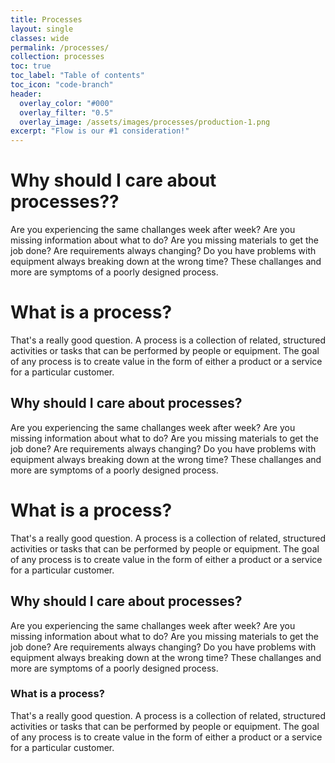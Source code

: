 ```yaml
---
title: Processes
layout: single
classes: wide
permalink: /processes/
collection: processes
toc: true
toc_label: "Table of contents"
toc_icon: "code-branch"
header:
  overlay_color: "#000"
  overlay_filter: "0.5"
  overlay_image: /assets/images/processes/production-1.png
excerpt: "Flow is our #1 consideration!"
---
```

# Why should I care about processes??
Are you experiencing the same challanges week after week? Are you missing information about what to do? Are you missing materials to get the job done? Are requirements always changing? Do you have problems with equipment always breaking down at the wrong time? These challanges and more are symptoms of a poorly designed process.

# What is a process?
That's a really good question. A process is a collection of related, structured activities or tasks that can be performed by people or equipment. The goal of any process is to create value in the form of either a product or a service for a particular customer.

## Why should I care about processes?
Are you experiencing the same challanges week after week? Are you missing information about what to do? Are you missing materials to get the job done? Are requirements always changing? Do you have problems with equipment always breaking down at the wrong time? These challanges and more are symptoms of a poorly designed process.

# What is a process?
That's a really good question. A process is a collection of related, structured activities or tasks that can be performed by people or equipment. The goal of any process is to create value in the form of either a product or a service for a particular customer.

## Why should I care about processes?
Are you experiencing the same challanges week after week? Are you missing information about what to do? Are you missing materials to get the job done? Are requirements always changing? Do you have problems with equipment always breaking down at the wrong time? These challanges and more are symptoms of a poorly designed process.

### What is a process?
That's a really good question. A process is a collection of related, structured activities or tasks that can be performed by people or equipment. The goal of any process is to create value in the form of either a product or a service for a particular customer.
